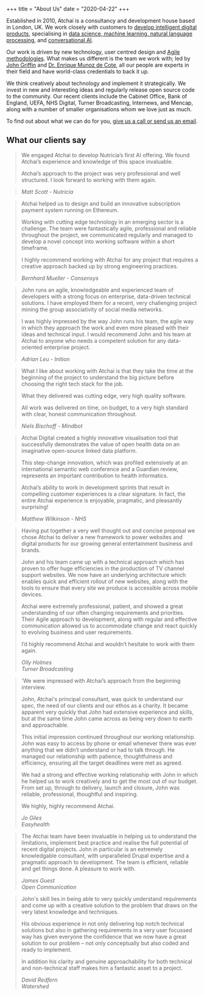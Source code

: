 +++
title = "About Us"
date = "2020-04-22"
+++


Established in 2010, Atchai is a consultancy and development house based in London, UK.  We work closely with customers to [develop intelligent digital products](/we-develop/product-development), specialising in [data science, machine learning, natural language processing](/we-develop/data-web-applications), and [conversational AI](/we-develop/conversational-ui-chatbots).

Our work is driven by new technology, user centred design and [Agile methodologies](/about-us/how-we-work). What makes us different is the team we work with; led by [John Griffin](https://www.linkedin.com/in/j0hngriffin/) and [Dr. Enrique Munoz de Cote](https://www.linkedin.com/in/enriquedecote/), all our people are experts in their field and have world-class credentials to back it up. 


We think creatively about technology and implement it strategically. We invest in new and interesting ideas and regularly release open source code to the community. Our recent clients include the Cabinet Office, Bank of England, UEFA, NHS Digital, Turner Broadcasting, Internews, and Mencap, along with a number of smaller organisations whom we love just as much.

To find out about what we can do for you, [give us a call or send us an email](#contact).

## What our clients say


> We engaged Atchai to develop Nutricia’s first AI offering.  We found Atchai’s experience and knowledge of this space invaluable.
>
> Atchai’s approach to the project was very professional and well structured. I look forward to working with them again.

> <cite>Matt Scott -
> Nutricia</cite>

<!-- -->

> Atchai helped us to design and build an innovative subscription payment system running on Ethereum.
>
> Working with cutting edge technology in an emerging sector is a challenge.  The team were fantastically agile, professional and reliable throughout the project, we communicated regularly and managed to develop a novel concept into working software within a short timeframe.
>
> I highly recommend working with Atchai for any project that requires a creative approach backed up by strong engineering practices.
>
> <cite>Bernhard Mueller -
> Consensys</cite>

<!-- -->

> John runs an agile, knowledgeable and experienced team of developers with a strong focus on enterprise, data-driven technical solutions. I have employed them for a recent, very challenging project mining the group associativity of social media networks.
>
> I was highly impressed by the way John runs his team, the agile way in which they approach the work and even more pleased with their ideas and technical input. I would recommend John and his team at Atchai to anyone who needs a competent solution for any data-oriented enterprise project.
>
> <cite>Adrian Leu -
> Inition</cite>

<!-- -->


> What I like about working with Atchai is that they take the time at the beginning of the project to understand the big picture before choosing the right tech stack for the job.
>
> What they delivered was cutting edge, very high quality software.
>
>All work was delivered on time, on budget, to a very high standard with clear, honest communication throughout.
>
> <cite>Niels Bischoff -
> Mindbot</cite>

<!-- -->

> Atchai Digital created a highly innovative visualisation tool that successfully demonstrates the value of open health data on an imaginative open-source linked data platform.
>
> This step-change innovation, which was profiled extensively at an international semantic web conference and a Guardian review, represents an important contribution to health informatics.
>
> Atchai’s ability to work in development sprints that result in compelling customer experiences is a clear signature. In fact, the entire Atchai experience is enjoyable, pragmatic, and pleasantly surprising!
>
> <cite>Matthew Wilkinson -
> NHS</cite>

<!-- -->

> Having put together a very well thought out and concise proposal we chose Atchai to deliver a new framework to power websites and digital products for our growing general entertainment business and brands.
>
> John and his team came up with a technical approach which has proven to offer huge efficiencies in the production of TV channel support websites. We now have an underlying architecture which enables quick and efficient rollout of new websites, along with the tools to ensure that every site we produce is accessible across mobile devices.
>
> Atchai were extremely professional, patient, and showed a great understanding of our often changing requirements and priorities. Their Agile approach to development, along with regular and effective communication allowed us to accommodate change and react quickly to evolving business and user requirements.
>
> I’d highly recommend Atchai and wouldn’t hesitate to work with them again.
>
> <cite>Olly Holmes  
> Turner Broadcasting</cite>

<!-- -->


> 'We were impressed with Atchai’s approach from the beginning interview.
>
> John, Atchai's principal consultant, was quick to understand our spec, the need of our clients and our ethos as a charity. It became apparent very quickly that John had extensive experience and skills, but at the same time John came across as being very down to earth and approachable.
>
> This initial impression continued throughout our working relationship. John was easy to access by phone or email whenever there was ever anything that we didn’t understand or had to talk through. He managed our relationship with patience, thoughtfulness and efficiency, ensuring all the target deadlines were met as agreed.
>
> We had a strong and effective working relationship with John in which he helped us to work creatively and to get the most out of our budget. From set up, through to delivery, launch and closure, John was reliable, professional, thoughtful and inspiring.
>
> We highly, highly recommend Atchai.
>
> <cite>Jo Giles  
> Easyhealth</cite>

<!-- -->

> The Atchai team have been invaluable in helping us to understand the limitations, implement best practice and realise the full potential of recent digital projects. John in particular is an extremely knowledgable consultant, with unparalleled Drupal expertise and a pragmatic approach to development. The team is efficient, reliable and get things done. A pleasure to work with.
>
> <cite>James Guest  
> Open Communication</cite>

<!-- -->

> John's skill lies in being able to very quickly understand requirements and come up with a creative solution to the problem that draws on the very latest knowledge and techniques.
>
> His obvious experience in not only delivering top notch technical solutions but also in gathering requirements in a very user focussed way has given everyone the confidence that we now have a great solution to our problem – not only conceptually but also coded and ready to implement.
>
> In addition his clarity and genuine approachability for both technical and non-technical staff makes him a fantastic asset to a project.
>
> <cite>David Redfern  
> Watershed</cite>
